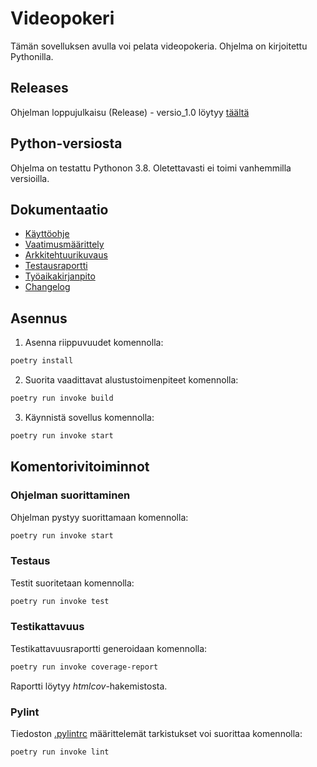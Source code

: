 # Videopokeri

Tämän sovelluksen avulla voi pelata videopokeria. Ohjelma on kirjoitettu Pythonilla.

## Releases
Ohjelman loppujulkaisu (Release) - versio_1.0 löytyy [täältä](https://github.com/nuuttikuosa/ohjelmistotekniikka2024/releases/tag/viikko6) 


## Python-versiosta
Ohjelma on testattu Pythonon 3.8. Oletettavasti ei toimi vanhemmilla versioilla.

## Dokumentaatio
- [Käyttöohje](./videopoker/documentation/kayttoohje.md)
- [Vaatimusmäärittely](./videopoker/documentation/requirements.md)
- [Arkkitehtuurikuvaus](./videopoker/documentation/arkkitehtuuri.md)
- [Testausraportti](./videopoker/documentation/testiraportti.MD)
- [Työaikakirjanpito](./videopoker/documentation/working_hours.md)
- [Changelog](./videopoker/documentation/changelog.md)

  
## Asennus

1. Asenna riippuvuudet komennolla:

```bash
poetry install
```

2. Suorita vaadittavat alustustoimenpiteet komennolla:

```bash
poetry run invoke build
```

3. Käynnistä sovellus komennolla:
```bash
poetry run invoke start
```
## Komentorivitoiminnot

### Ohjelman suorittaminen

Ohjelman pystyy suorittamaan komennolla:

```bash
poetry run invoke start
```
### Testaus

Testit suoritetaan komennolla:

```bash
poetry run invoke test
```

### Testikattavuus

Testikattavuusraportti generoidaan komennolla:

```bash
poetry run invoke coverage-report
```

Raportti löytyy _htmlcov_-hakemistosta.

### Pylint

Tiedoston [.pylintrc](./videopoker/.pylintrc) määrittelemät tarkistukset voi suorittaa komennolla:

```bash
poetry run invoke lint
